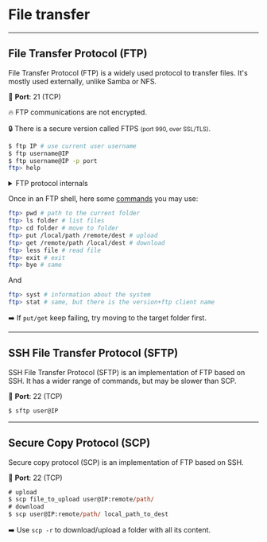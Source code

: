 # File transfer

<hr class="sep-both">

## File Transfer Protocol (FTP)

<div class="row row-cols-md-2"><div>

File Transfer Protocol (FTP) is a widely used protocol to transfer files. It's mostly used externally, unlike Samba or NFS.

🐊️ **Port**: 21 (TCP)

🔥 FTP communications are not encrypted.

🔒 There is a secure version called FTPS <small>(port 990, over SSL/TLS)</small>.

```bash
$ ftp IP # use current user username
$ ftp username@IP
$ ftp username@IP -p port
ftp> help
```

<details class="details-n">
<summary>FTP protocol internals</summary>

An FTP request is starting with the server sending `USER`, the client answering with a username, the server sending `PASS`, and the user answering back with the password.

There are two modes in FTP: active, and passive. The mode determines the port used to transfer data. Data is transferred via the port 20, while in passive mode, a port higher than 1023 will be used.

There are two channels in an FTP connection: a channel to send commands <small>(also called control)</small>, and one to transfer data. There is also a transfer mode, which could be ASCII, or binary (default). You can enter `type [a|i]` or `ascii|binary` to switch.
</details>
</div><div>

Once in an FTP shell, here some [commands](https://www.rfc-editor.org/rfc/rfc959) you may use:

```bash
ftp> pwd # path to the current folder
ftp> ls folder # list files
ftp> cd folder # move to folder
ftp> put /local/path /remote/dest # upload
ftp> get /remote/path /local/dest # download
ftp> less file # read file
ftp> exit # exit
ftp> bye # same
```

And

```bash
ftp> syst # information about the system
ftp> stat # same, but there is the version+ftp client name
```

➡️ If `put/get` keep failing, try moving to the target folder first.
</div></div>

<hr class="sep-both">

## SSH File Transfer Protocol (SFTP)

<div class="row row-cols-md-2"><div>

SSH File Transfer Protocol (SFTP) is an implementation of FTP based on SSH. It has a wider range of commands, but may be slower than SCP.

🐊️ **Port**: 22 (TCP)

```ps
$ sftp user@IP
```
</div><div>
</div></div>

<hr class="sep-both">

## Secure Copy Protocol (SCP)

<div class="row row-cols-md-2"><div>

Secure copy protocol (SCP) is an implementation of FTP based on SSH.

🐊️ **Port**: 22 (TCP)

```ps
# upload
$ scp file_to_upload user@IP:remote/path/
# download
$ scp user@IP:remote/path/ local_path_to_dest
```

➡️ Use `scp -r` to download/upload a folder with all its content.
</div><div>
</div></div>